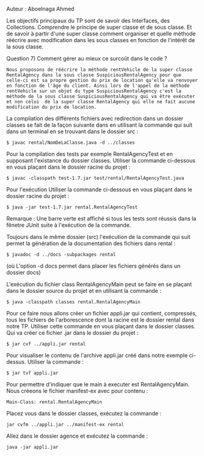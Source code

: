 Auteur : Aboelnaga Ahmed

Les objectifs principaux du TP sont de savoir des Interfaces, des Collections. Comprendre le principe de super classe et de sous classe. Et de savoir à partir d'une super classe comment organiser et quelle méthode réécrire avec modification dans les sous classes en fonction de l'intérêt de la sous classe.

Question 7) Comment gérer au mieux ce surcoût dans le code ?

    Nous proposons de réécrire la méthode rentVehicle de la super classe RentalAgency dans la sous classe SuspiciousRentalAgency pour que celle-ci est sa propre gestion du prix de location qu'elle va renvoyer en fonction de l'âge du client. Ainsi lors de l'appel de la méthode rentVehicle sur un objet du type SuspiciousRentalAgency c'est la méthode de la sous classe SuspiciousRentalAgency qui va être exécuter et non celui  de la super classe RentalAgency qui elle ne fait aucune modification du prix de location.

La compilation des différents fichiers avec redirection dans un dossier classes se fait de la façon suivante dans en utilisant la commande qui suit dans un terminal en se trouvant dans le dossier src :
    
    $ javac rental/NomDeLaClasse.java -d ../classes

Pour la compilation des tests par exemple RentalAgencyTest et en supposant l'existance du dossier classes. Utiliser la commande ci-dessous en vous plaçant dans le dossier racine du projet :

    $ javac -classpath test-1.7.jar test/rental/RentalAgencyTest.java

Pour l'exécution Utiliser la commande ci-dessous en vous plaçant dans le dossier racine du projet :

    $ java -jar test-1.7.jar rental.RentalAgencyTest

Remarque : Une barre verte est affiché si tous les tests sont réussis dans la fênetre JUnit suite à l'exécution de la commande.

Toujours dans le même dossier (src) l'exécution de la commande qui suit permet la génération de la documentation des fichiers dans rental :

    $ javadoc -d ../docs -subpackages rental

(où L'option -d docs permet dans placer les fichiers générés dans un dossier docs)

L'exécution du fichier class RentalAgencyMain peut se faire en se plaçant dans le dossier source du projet et en utilisant la commande :

    $ java -classpath classes rental.RentalAgencyMain

Pour ce faire nous allons créer un fichier appli.jar qui contient, compressés, tous les fichiers de l'arborescence dont la racine est le dossier rental dans notre TP. Utiliser cette commande en vous plaçant dans le dossier classes. Qui va créer ce fichier .jar dans le dossier du projet :

    $ jar cvf ../appli.jar rental

Pour visualiser le contenu de l'archive appli.jar créé dans notre exemple ci-dessus. Utiliser la commande :

    $ jar tvf appli.jar

Pour permettre d'indiquer que le main à executer est RentalAgencyMain. Nous créeons le fichier manifest-ex avec pour contenu :

    Main-Class: rental.RentalAgencyMain

Placez vous dans le dossier classes, exécutez la commande :
    
    jar cvfm ../appli.jar ../manifest-ex rental

Allez dans le dossier agence et exécutez la commande : 

    java -jar appli.jar





